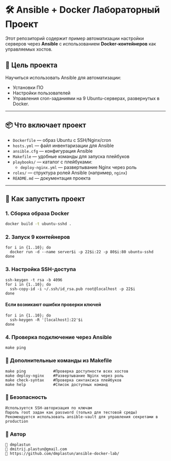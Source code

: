 # 🛠️ Ansible + Docker Лабораторный Проект

Этот репозиторий содержит пример автоматизации настройки серверов через **Ansible** с использованием **Docker-контейнеров** как управляемых хостов.

## 🎯 Цель проекта

Научиться использовать Ansible для автоматизации:
- Установки ПО
- Настройки пользователей
- Управления cron-заданиями
на 9 Ubuntu-серверах, развернутых в Docker.

---

## 📦 Что включает проект

- `Dockerfile` — образ Ubuntu с SSH/Nginx/cron
- `hosts.yml` — файл инвентаризации для Ansible
- `ansible.cfg` — конфигурация Ansible
- `Makefile` — удобные команды для запуска плейбуков
- `playbooks/` — каталог с плейбуками:
  - `deploy-nginx.yml` — развертывание Nginx через роль
- `roles/` — структура ролей Ansible (например, `nginx`)
- `README.md` — документация проекта

---

## 🚀 Как запустить проект

### 1. Сборка образа Docker

```bash
docker build -t ubuntu-sshd .
```

### 2. Запуск 9 контейнеров
```
for i in {1..10}; do
  docker run -d --name server$i -p 22$i:22 -p 80$i:80 ubuntu-sshd
done
```
### 3. Настройка SSH-доступа
```
ssh-keygen -t rsa -b 4096
for i in {1..10}; do
  ssh-copy-id -i ~/.ssh/id_rsa.pub root@localhost -p 22$i
done
```
#### Если возникают ошибки проверки ключей
```
for i in {1..10}; do
  ssh-keygen -R '[localhost]:22'$i
done
```
### 4. Проверка подключение через Ansible
```
make ping
```
### 📝 Дополнительные команды из Makefile
```
make ping            #Проверка доступности всех хостов
make deploy-nginx    #Развертывание Nginx через роль
make check-syntax    #Проверка синтаксиса плейбуков
make help            #Список доступных команд
```
### 🔐 Безопасность
    Используется SSH-авторизация по ключам
    Пароль root задан как password (только для тестовой среды)
    Рекомендуется использовать ansible-vault для управления секретами в production
### 📌 Автор
```
👤 dmplastun
📧 dmitrij.plastun@gmail.com
🔗 https://github.com/dmplastun/ansible-docker-lab/
```
